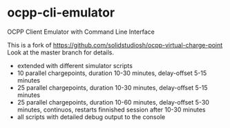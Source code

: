 # ocpp-cli-emulator
OCPP Client Emulator with Command Line Interface

This is a fork of https://github.com/solidstudiosh/ocpp-virtual-charge-point
Look at the master branch for details.
- extended with different simulator scripts
- 10 parallel chargepoints, duration 10-30 minutes, delay-offset 5-15 minutes
- 25 parallel chargepoints, duration 10-30 minutes, delay-offset 5-15 minutes
- 25 parallel chargepoints, duration 10-60 minutes, delay-offset 5-30 minutes, continuos, restarts finnished session after 10-30 minutes
- all scripts with detailed debug output to the console
